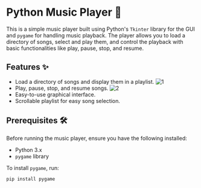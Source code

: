 # Python Music Player 🎵

This is a simple music player built using Python's `Tkinter` library for the GUI and `pygame` for handling music playback. The player allows you to load a directory of songs, select and play them, and control the playback with basic functionalities like play, pause, stop, and resume.

## Features ✨
- Load a directory of songs and display them in a playlist.
  ![1](https://github.com/user-attachments/assets/8a21afbd-8176-4790-ad93-ba2b81b874fe)
- Play, pause, stop, and resume songs.
![2](https://github.com/user-attachments/assets/5dff29d8-eb1f-4d46-a81f-4d9c1162b6ee)
- Easy-to-use graphical interface.
- Scrollable playlist for easy song selection.

## Prerequisites 🛠️
Before running the music player, ensure you have the following installed:
- Python 3.x
- `pygame` library

To install `pygame`, run:
```bash
pip install pygame



